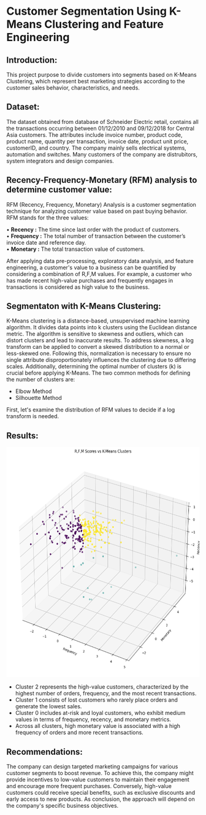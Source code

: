 # Customer Segmentation Using K-Means Clustering and Feature Engineering

## **Introduction:**
This project purpose to divide customers into segments based on K-Means Clustering, which represent best marketing strategies according to the customer sales behavior, characteristics, and needs.<br>


## **Dataset:**

The dataset obtained from database of Schneider Electric retail, contains all the transactions occurring between 01/12/2010 and 09/12/2018 for Central Asia customers. The attributes include invoice number, product code, product name, quantity per transaction, invoice date, product unit price, customerID, and country. The company mainly sells electrical systems, automation and switches. Many customers of the company are distrubitors, system integrators and design companies.

## **Recency-Frequency-Monetary (RFM) analysis to determine customer value:**

RFM (Recency, Frequency, Monetary) Analysis is a customer segmentation technique for analyzing customer value based on past buying behavior. RFM stands for the three values:

• **Recency :** The time since last order with the product of customers.<br>
• **Frequency :** The total number of transaction between the customer’s invoice date and reference day.<br>
• **Monetary :** The total transaction value of customers.<br>

After applying data pre-processing, exploratory data analysis, and feature engineering, a customer's value to a business can be quantified by considering a combination of R,F,M values. For example, a customer who has made recent high-value purchases and frequently engages in transactions is considered as high value to the business.<br>

## **Segmentaton with K-Means Clustering:**

K-Means clustering is a distance-based, unsupervised machine learning algorithm. It divides data points into k clusters using the Euclidean distance metric. The algorithm is sensitive to skewness and outliers, which can distort clusters and lead to inaccurate results. To address skewness, a log transform can be applied to convert a skewed distribution to a normal or less-skewed one. Following this, normalization is necessary to ensure no single attribute disproportionately influences the clustering due to differing scales. Additionally, determining the optimal number of clusters (k) is crucial before applying K-Means. The two common methods for defining the number of clusters are:

- Elbow Method<br>
- Silhouette Method<br>

First, let's examine the distribution of RFM values to decide if a log transform is needed.<br>

## **Results:**

<p align="center">

<img src="https://github.com/CVliner/se_customer_segmentation_k_means/blob/main/pics/Segmentation_K_Means.png" alt="cluster" width="600" height="600">

- Cluster 2 represents the high-value customers, characterized by the highest number of orders, frequency, and the most recent transactions. <br>
- Cluster 1 consists of lost customers who rarely place orders and generate the lowest sales. <br>
- Cluster 0 includes at-risk and loyal customers, who exhibit medium values in terms of frequency, recency, and monetary metrics.<br>
- Across all clusters, high monetary value is associated with a high frequency of orders and more recent transactions.<br>
 
## **Recommendations:**

The company can design targeted marketing campaigns for various customer segments to boost revenue. To achieve this, the company might provide incentives to low-value customers to maintain their engagement and encourage more frequent purchases. Conversely, high-value customers could receive special benefits, such as exclusive discounts and early access to new products. As conclusion, the approach will depend on the company's specific business objectives.<br>
 


